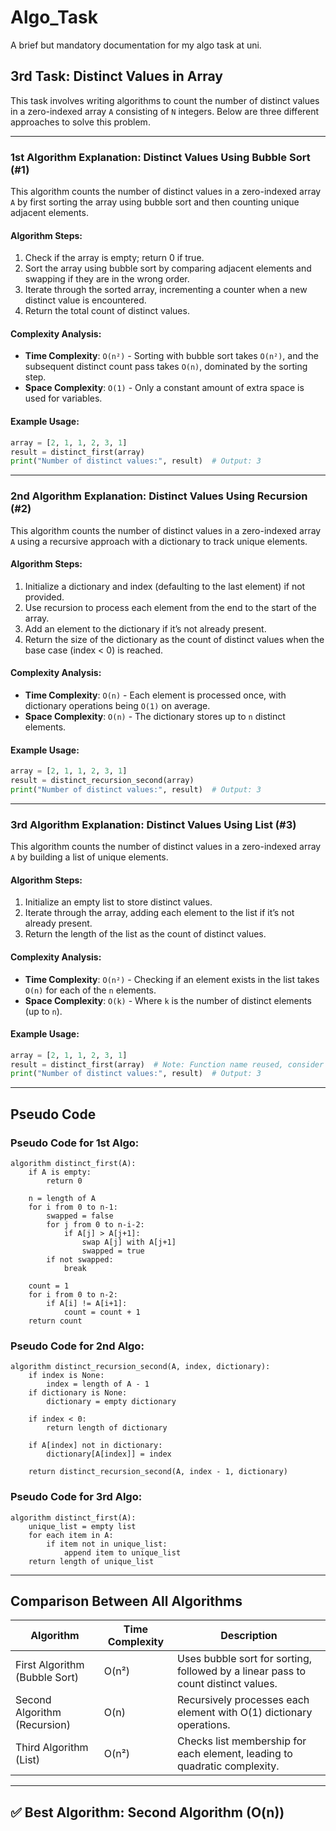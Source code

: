 # Algo_Task

A brief but mandatory documentation for my algo task at uni.

## 3rd Task: Distinct Values in Array

This task involves writing algorithms to count the number of distinct values in a zero-indexed array `A` consisting of `N` integers. Below are three different approaches to solve this problem.

---

### 1st Algorithm Explanation: Distinct Values Using Bubble Sort (#1)

This algorithm counts the number of distinct values in a zero-indexed array `A` by first sorting the array using bubble sort and then counting unique adjacent elements.

#### Algorithm Steps:

1. Check if the array is empty; return 0 if true.
2. Sort the array using bubble sort by comparing adjacent elements and swapping if they are in the wrong order.
3. Iterate through the sorted array, incrementing a counter when a new distinct value is encountered.
4. Return the total count of distinct values.

#### Complexity Analysis:

- **Time Complexity**: `O(n²)` - Sorting with bubble sort takes `O(n²)`, and the subsequent distinct count pass takes `O(n)`, dominated by the sorting step.
- **Space Complexity**: `O(1)` - Only a constant amount of extra space is used for variables.

#### Example Usage:
```python
array = [2, 1, 1, 2, 3, 1]
result = distinct_first(array)
print("Number of distinct values:", result)  # Output: 3
```

---

### 2nd Algorithm Explanation: Distinct Values Using Recursion (#2)

This algorithm counts the number of distinct values in a zero-indexed array `A` using a recursive approach with a dictionary to track unique elements.

#### Algorithm Steps:

1. Initialize a dictionary and index (defaulting to the last element) if not provided.
2. Use recursion to process each element from the end to the start of the array.
3. Add an element to the dictionary if it’s not already present.
4. Return the size of the dictionary as the count of distinct values when the base case (index < 0) is reached.

#### Complexity Analysis:

- **Time Complexity**: `O(n)` - Each element is processed once, with dictionary operations being `O(1)` on average.
- **Space Complexity**: `O(n)` - The dictionary stores up to `n` distinct elements.

#### Example Usage:
```python
array = [2, 1, 1, 2, 3, 1]
result = distinct_recursion_second(array)
print("Number of distinct values:", result)  # Output: 3
```

---

### 3rd Algorithm Explanation: Distinct Values Using List (#3)

This algorithm counts the number of distinct values in a zero-indexed array `A` by building a list of unique elements.

#### Algorithm Steps:

1. Initialize an empty list to store distinct values.
2. Iterate through the array, adding each element to the list if it’s not already present.
3. Return the length of the list as the count of distinct values.

#### Complexity Analysis:

- **Time Complexity**: `O(n²)` - Checking if an element exists in the list takes `O(n)` for each of the `n` elements.
- **Space Complexity**: `O(k)` - Where `k` is the number of distinct elements (up to `n`).

#### Example Usage:
```python
array = [2, 1, 1, 2, 3, 1]
result = distinct_first(array)  # Note: Function name reused, consider renaming
print("Number of distinct values:", result)  # Output: 3
```

---

## Pseudo Code

### Pseudo Code for 1st Algo:
```
algorithm distinct_first(A):
    if A is empty:
        return 0
    
    n = length of A
    for i from 0 to n-1:
        swapped = false
        for j from 0 to n-i-2:
            if A[j] > A[j+1]:
                swap A[j] with A[j+1]
                swapped = true
        if not swapped:
            break
    
    count = 1
    for i from 0 to n-2:
        if A[i] != A[i+1]:
            count = count + 1
    return count
```

### Pseudo Code for 2nd Algo:
```
algorithm distinct_recursion_second(A, index, dictionary):
    if index is None:
        index = length of A - 1
    if dictionary is None:
        dictionary = empty dictionary
    
    if index < 0:
        return length of dictionary
    
    if A[index] not in dictionary:
        dictionary[A[index]] = index
    
    return distinct_recursion_second(A, index - 1, dictionary)
```

### Pseudo Code for 3rd Algo:
```
algorithm distinct_first(A):
    unique_list = empty list
    for each item in A:
        if item not in unique_list:
            append item to unique_list
    return length of unique_list
```

---

## Comparison Between All Algorithms

| Algorithm                  | Time Complexity | Description                                                        |
|---------------------------|------------------|--------------------------------------------------------------------|
| First Algorithm (Bubble Sort) | O(n²)           | Uses bubble sort for sorting, followed by a linear pass to count distinct values. |
| Second Algorithm (Recursion)  | O(n)            | Recursively processes each element with O(1) dictionary operations. |
| Third Algorithm (List)        | O(n²)           | Checks list membership for each element, leading to quadratic complexity. |

---

## ✅ Best Algorithm: Second Algorithm (O(n))
